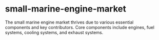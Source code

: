 # small-marine-engine-market
The small marine engine market thrives due to various essential components and key contributors. Core components include engines, fuel systems, cooling systems, and exhaust systems.
